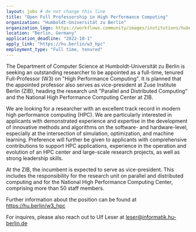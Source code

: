 ```yaml
---
layout: jobs # do not change this line
title: "Open Full Professorship in High Performance Computing"
organization: "Humboldt-Universität zu Berlin"
organization_logo: https://workflows.community/images/institutions/huberlin.png
location: "Berlin, Germany"
application_deadline: "2022-10-1"
apply_link: "https://hu.berlin/w3_hpc"
employment_type: "Full time, tenured"
---
```

            
The Department of Computer Science at Humboldt-Universität zu Berlin is seeking an outstanding researcher to be appointed as a full-time, tenured Full-Professor (W3) on "High Performance Computing". It is planned that the appointed professor also serves as vice-president at Zuse Institute Berlin (ZIB), heading the research unit "Parallel and Distributed Computing“ and the National High Performance Computing Center at ZIB.

We are looking for a researcher with an excellent track record in modern high performance computing (HPC). We are particularly interested in applicants with demonstrated experience and expertise in the development of innovative methods and algorithms on the software- and hardware-level, especially at the intersection of simulation, optimization, and machine learning. Preference will further be given to applicants with comprehensive contributions to support HPC applications, experience in the operation and evolution of an HPC center and large-scale research projects, as well as strong leadership skills.

At the ZIB, the incumbent is expected to serve as vice-president. This includes the responsibility for the research unit on parallel and distributed computing and for the National High Performance Computing Center, comprising more than 50 staff members.

Further information about the position can be found at
https://hu.berlin/w3_hpc

For inquires, please also reach out to Ulf Leser at 
leser@informatik.hu-berlin.de      